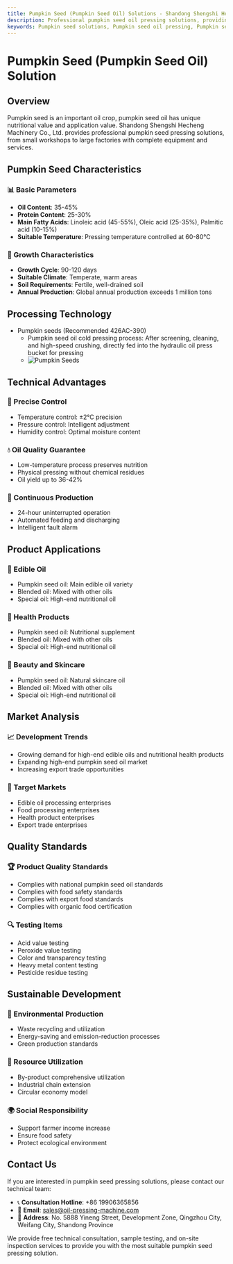 ```yaml
---
title: Pumpkin Seed (Pumpkin Seed Oil) Solutions - Shandong Shengshi Hecheng Machinery Co., Ltd.
description: Professional pumpkin seed oil pressing solutions, providing pumpkin seed oil processing equipment and technical services, oil content 35-45%, using cold pressing process to highlight nutritional value, meeting different needs from small workshops to large factories.
keywords: Pumpkin seed solutions, Pumpkin seed oil pressing, Pumpkin seed processing equipment, Pumpkin seed oil production line, Pumpkin seed cold pressing process, Pumpkin seed oil press, Pumpkin seed oil extraction, Pumpkin seed oilseed processing, Pumpkin seed oil pressing equipment, Pumpkin seed oil production equipment, Pumpkin seed oil processing plant
---
```


# Pumpkin Seed (Pumpkin Seed Oil) Solution

## Overview

Pumpkin seed is an important oil crop, pumpkin seed oil has unique nutritional value and application value. Shandong Shengshi Hecheng Machinery Co., Ltd. provides professional pumpkin seed pressing solutions, from small workshops to large factories with complete equipment and services.

## Pumpkin Seed Characteristics

### 📊 Basic Parameters
- **Oil Content**: 35-45%
- **Protein Content**: 25-30%
- **Main Fatty Acids**: Linoleic acid (45-55%), Oleic acid (25-35%), Palmitic acid (10-15%)
- **Suitable Temperature**: Pressing temperature controlled at 60-80℃

### 🌱 Growth Characteristics
- **Growth Cycle**: 90-120 days
- **Suitable Climate**: Temperate, warm areas
- **Soil Requirements**: Fertile, well-drained soil
- **Annual Production**: Global annual production exceeds 1 million tons

## Processing Technology

+ Pumpkin seeds (Recommended 426AC-390)
     + Pumpkin seed oil cold pressing process: After screening, cleaning, and high-speed crushing, directly fed into the hydraulic oil press bucket for pressing
     + ![Pumpkin Seeds](/images/南瓜籽冷榨工艺概览_An%20Overview%20of%20the%20Cold%20Pressing%20Process%20of%20Pumpkin%20Seeds.png)

## Technical Advantages

### 🎯 Precise Control
- Temperature control: ±2℃ precision
- Pressure control: Intelligent adjustment
- Humidity control: Optimal moisture content

### 💧 Oil Quality Guarantee
- Low-temperature process preserves nutrition
- Physical pressing without chemical residues
- Oil yield up to 36-42%

### 🔄 Continuous Production
- 24-hour uninterrupted operation
- Automated feeding and discharging
- Intelligent fault alarm

## Product Applications

### 🍳 Edible Oil
- Pumpkin seed oil: Main edible oil variety
- Blended oil: Mixed with other oils
- Special oil: High-end nutritional oil

### 💊 Health Products
- Pumpkin seed oil: Nutritional supplement
- Blended oil: Mixed with other oils
- Special oil: High-end nutritional oil

### 💄 Beauty and Skincare
- Pumpkin seed oil: Natural skincare oil
- Blended oil: Mixed with other oils
- Special oil: High-end nutritional oil

## Market Analysis

### 📈 Development Trends
- Growing demand for high-end edible oils and nutritional health products
- Expanding high-end pumpkin seed oil market
- Increasing export trade opportunities

### 🎯 Target Markets
- Edible oil processing enterprises
- Food processing enterprises
- Health product enterprises
- Export trade enterprises

## Quality Standards

### 🏆 Product Quality Standards
- Complies with national pumpkin seed oil standards
- Complies with food safety standards
- Complies with export food standards
- Complies with organic food certification

### 🔍 Testing Items
- Acid value testing
- Peroxide value testing
- Color and transparency testing
- Heavy metal content testing
- Pesticide residue testing

## Sustainable Development

### 🌱 Environmental Production
- Waste recycling and utilization
- Energy-saving and emission-reduction processes
- Green production standards

### 🔄 Resource Utilization
- By-product comprehensive utilization
- Industrial chain extension
- Circular economy model

### 🌍 Social Responsibility
- Support farmer income increase
- Ensure food safety
- Protect ecological environment

## Contact Us

If you are interested in pumpkin seed pressing solutions, please contact our technical team:

- 📞 **Consultation Hotline**: +86 19906365856
- 📧 **Email**: sales@oil-pressing-machine.com
- 📍 **Address**: No. 5888 Yineng Street, Development Zone, Qingzhou City, Weifang City, Shandong Province

We provide free technical consultation, sample testing, and on-site inspection services to provide you with the most suitable pumpkin seed pressing solution.
